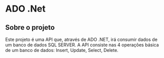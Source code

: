 # ADO .Net

## Sobre o projeto

Este projeto é uma API que, através de ADO .NET, irá consumir dados de um banco de dados SQL SERVER. A API consiste nas 4 operações básica de um banco de dados: Insert, Update, Select, Delete.


